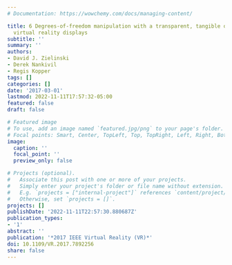 ```yaml
---
# Documentation: https://wowchemy.com/docs/managing-content/

title: 6 Degrees-of-freedom manipulation with a transparent, tangible object in world-fixed
  virtual reality displays
subtitle: ''
summary: ''
authors:
- David J. Zielinski
- Derek Nankivil
- Regis Kopper
tags: []
categories: []
date: '2017-03-01'
lastmod: 2022-11-11T17:57:32-05:00
featured: false
draft: false

# Featured image
# To use, add an image named `featured.jpg/png` to your page's folder.
# Focal points: Smart, Center, TopLeft, Top, TopRight, Left, Right, BottomLeft, Bottom, BottomRight.
image:
  caption: ''
  focal_point: ''
  preview_only: false

# Projects (optional).
#   Associate this post with one or more of your projects.
#   Simply enter your project's folder or file name without extension.
#   E.g. `projects = ["internal-project"]` references `content/project/deep-learning/index.md`.
#   Otherwise, set `projects = []`.
projects: []
publishDate: '2022-11-11T22:57:30.880687Z'
publication_types:
- '1'
abstract: ''
publication: '*2017 IEEE Virtual Reality (VR)*'
doi: 10.1109/VR.2017.7892256
share: false
---
```


